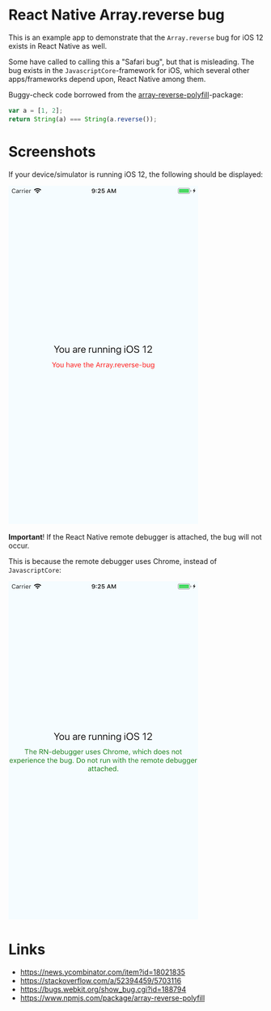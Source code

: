 # React Native Array.reverse bug

This is an example app to demonstrate that the `Array.reverse` bug for iOS 12 exists in React Native as well.

Some have called to calling this a "Safari bug", but that is misleading. The bug exists in the `JavascriptCore`-framework for iOS, which several other apps/frameworks depend upon, React Native among them.

Buggy-check code borrowed from the [array-reverse-polyfill](https://github.com/fanmingfei/array-reverse-ios12/blob/0c54a037a30113fa4027a0972c58fdd90fac4747/index.js#L3)-package:

```javascript
var a = [1, 2];
return String(a) === String(a.reverse());
```

# Screenshots

If your device/simulator is running iOS 12, the following should be displayed:

![Buggy iOS 12 screenshot](./.github/red.png)

**Important**! If the React Native remote debugger is attached, the bug will not occur.

This is because the remote debugger uses Chrome, instead of `JavascriptCore`:

![Non-buggy iOS 12 screenshot](./.github/green.png)

# Links

- https://news.ycombinator.com/item?id=18021835
- https://stackoverflow.com/a/52394459/5703116
- https://bugs.webkit.org/show_bug.cgi?id=188794
- https://www.npmjs.com/package/array-reverse-polyfill
